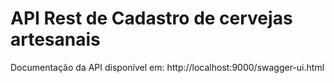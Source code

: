 # API Rest de Cadastro de cervejas artesanais

Documentação da API disponível em: http://localhost:9000/swagger-ui.html
